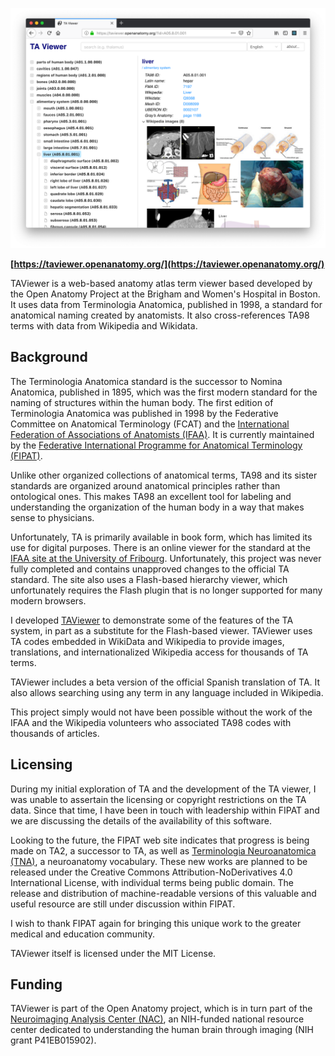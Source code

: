 ![TAViewer Screenshot](https://raw.githubusercontent.com/mhalle/taviewer/master/screenshot/taviewer-screenshot-liver.png)

**[https://taviewer.openanatomy.org/](https://taviewer.openanatomy.org/)**

TAViewer is a web-based anatomy atlas term viewer based developed by the Open Anatomy Project at the Brigham and Women's Hospital in Boston.  It uses data from Terminologia Anatomica, published in 1998, a standard for anatomical naming created by anatomists. It also cross-references TA98 terms with data from Wikipedia and Wikidata.

## Background

The Terminologia Anatomica standard is the successor to  Nomina Anatomica, published in 1895, which was the first modern standard for the naming of structures within the human body.  The first edition of Terminologia Anatomica was published in 1998 by the Federative Committee on Anatomical Terminology (FCAT) and the 
[International Federation of Associations of Anatomists (IFAA)](http://www.ifaa.net/). It is currently maintained by the [Federative International Programme for Anatomical Terminology (FIPAT)](http:/http://fipat.library.dal.ca/).

Unlike other organized collections of anatomical terms, TA98 and its sister standards are organized around anatomical principles rather than ontological ones.  This makes TA98 an excellent tool for labeling and understanding the organization of the human body in a way that makes sense to physicians.

Unfortunately, TA is primarily available in book form, which has limited its use for digital purposes.  There is an online viewer for the standard at the [IFAA site at the University of Fribourg](https://www.unifr.ch/ifaa/). Unfortunately, this project was never fully completed and contains unapproved changes to the official TA standard.  The site also uses a Flash-based hierarchy viewer, which unfortunately requires the Flash plugin that is no longer supported for many modern browsers.

I developed [TAViewer](https://github.com/mhalle/ta98viewer) to demonstrate some of the features of the TA system, in part as a substitute for the Flash-based viewer.  TAViewer uses TA codes embedded in WikiData and Wikipedia to provide images, translations, and internationalized Wikipedia access for thousands of TA terms.  

TAViewer includes a beta version of the official Spanish translation of TA. It also allows searching using any term in any language included in Wikipedia.

This project simply would not have been possible without the work of the IFAA and the Wikipedia volunteers who associated TA98 codes with thousands of articles.

## Licensing

During my initial exploration of TA and the development of the TA viewer, I was unable to assertain the licensing or copyright restrictions on the TA data. Since that time, I have been in touch with leadership within FIPAT and we are discussing the details of the availability of this software. 

Looking to the future, the FIPAT web site indicates that progress is being made on TA2, a successor to TA, as well as [Terminologia Neuroanatomica (TNA)](http://fipat.library.dal.ca/tna/), a neuroanatomy vocabulary. These new works are planned to be released under the Creative Commons Attribution-NoDerivatives 4.0 International License, with individual terms being public domain.  The release and distribution of machine-readable versions of this valuable and useful resource are still under discussion within FIPAT. 

I wish to thank FIPAT again for bringing this unique work to the greater medical and education community.

TAViewer itself is licensed under the MIT License.

## Funding

TAViewer is part of the Open Anatomy project, which is in turn part of the [Neuroimaging Analysis Center (NAC)](http://nac.spl.harvard.edu/), an NIH-funded national resource center dedicated to understanding the human brain through imaging (NIH grant P41EB015902).
